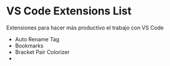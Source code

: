 # VS Code Extensions List

Extensiones para hacer más productivo el trabajo con VS Code

- Auto Rename Tag
- Bookmarks
- Bracket Pair Colorizer
-
